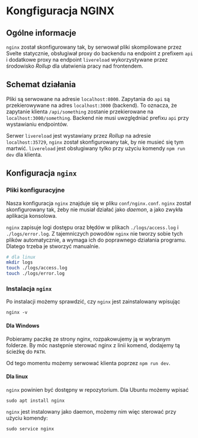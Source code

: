 # Kongfiguracja NGINX

## Ogólne informacje 
`nginx` został skonfigurowany tak, by serwował pliki skompilowane przez Svelte statycznie, obsługiwał proxy do backendu na endpoint z prefixem `api` i dodatkowe proxy na endpoint `livereload` wykorzystywane przez środowisko *Rollup* dla ułatwienia pracy nad frontendem.

## Schemat działania

Pliki są serwowane na adresie `localhost:8000`.
Zapytania do `api` są przekierowywane na adres `localhost:3000` (backend).
To oznacza, że zapytanie klienta `/api/something` zostanie przekierowane na `localhost:3000/something`.
Backend nie musi uwzględniać prefixu `api` przy wystawianiu endpointów.

Serwer `livereload` jest wystawiany przez *Rollup* na adresie `localhost:35729`, `nginx` został skonfigurowany tak, by nie musieć się tym martwić. `livereload` jest obsługiwany tylko przy użyciu komendy `npm run dev` dla klienta.

## Konfiguracja `nginx`

### Pliki konfiguracyjne

Nasza konfiguracja `nginx` znajduje się w pliku `conf/nginx.conf`. 
`nginx` został skonfigurowany tak, żeby nie musiał działać jako *daemon*, a jako zwykła aplikacja konsolowa.

`nginx` zapisuje logi dostępu oraz błędów w plikach `./logs/access.log` i `./logs/error.log`. 
Z tajemniczych powodów `nginx` nie tworzy sobie tych plików automatycznie, a wymaga ich do poprawnego działania programu.
Dlatego trzeba je stworzyć manualnie.
```sh
# dla linux
mkdir logs
touch ./logs/access.log
touch ./logs/error.log
```

### Instalacja `nginx` 

Po instalacji możemy sprawdzić, czy `nginx` jest zainstalowany wpisując
```
nginx -v
```

#### Dla Windows

Pobieramy paczkę ze strony nginx, rozpakowujemy ją w wybranym folderze. By móc następnie sterować nginx z linii komend, dodajemy tą ścieżkę do `PATH`.

Od tego momentu możemy serwować klienta poprzez `npm run dev`.

#### Dla linux

`nginx` powinien być dostępny w repozytorium. Dla Ubuntu możemy wpisać 
```
sudo apt install nginx
```

`nginx` jest instalowany jako daemon, możemy nim więc sterować przy użyciu komendy:
```
sudo service nginx
```

